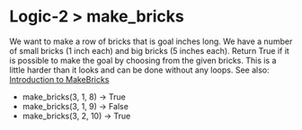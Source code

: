# Logic-2 > make_bricks

We want to make a row of bricks that is goal inches long. We have a number of small bricks (1 inch each) and big bricks (5 inches each). Return True if it is possible to make the goal by choosing from the given bricks. This is a little harder than it looks and can be done without any loops. See also: [Introduction to MakeBricks](https://codingbat.com/doc/practice/makebricks-introduction.html)

- make_bricks(3, 1, 8) → True
- make_bricks(3, 1, 9) → False
- make_bricks(3, 2, 10) → True